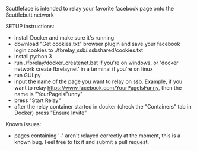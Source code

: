 Scuttleface is intended to relay your favorite facebook page onto the Scuttlebutt network

SETUP instructions:
- install Docker and make sure it's running
- download "Get cookies.txt" browser plugin and save your facebook login cookies to ./fbrelay_ssb/.ssbshared/cookies.txt
- install python 3
- run ./fbrelay/docker_createnet.bat if you're on windows, or 'docker network create fbrelaynet' in a terminal if you're on linux
- run GUI.py
- input the name of the page you want to relay on ssb. Example, if you want to relay https://www.facebook.com/YourPageIsFunny, then the name is "YourPageIsFunny"
- press "Start Relay"
- after the relay container started in docker (check the "Containers" tab in Docker) press "Ensure Invite"

Known issues:
- pages containing '-' aren't relayed correctly at the moment, this is a known bug. Feel free to fix it and submit a pull request.